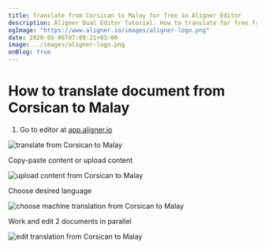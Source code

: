 ```yaml
---
title: Translate from Corsican to Malay for free in Aligner Editor
description: Aligner Dual Editor Tutorial. How to translate for free from Corsican to Malay. Aligner is multilingual document management platform. 
ogImage: "https://www.aligner.io/images/aligner-logo.png"
date: 2020-05-06T07:09:21+03:00
image: ../images/aligner-logo.png
onBlog: true
---
```


# How to translate document from Corsican to Malay

1. Go to editor at [app.aligner.io](https://app.aligner.io "Aligner App web page")

![translate from Corsican to Malay](../aligner-blank-editor.png "translate from Corsican to Malay")

Copy-paste content or upload content

![upload content from Corsican to Malay](../aligner-uploaded-document.png "upload content from Corsican to Malay")

Choose desired language

![choose machine translation from Corsican to Malay](../aligner-language-dropdown.png "choose machine translation from Corsican to Malay")

Work and edit 2 documents in parallel

![edit translation from Corsican to Malay](../aligner-double-sitded-editor.png "edit translation from Corsican to Malay")

